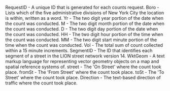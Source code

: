RequestID - A unique ID that is generated for each counts request.
Boro - Lists which of the five administrative divisions of New York City the location is within, written as a word.
Yr - The two digit year portion of the date when the count was conducted.
M - The two digit month portion of the date when the count was conducted.
D - The two digit day portion of the date when the count was conducted.
HH - The two digit hour portion of the time when the count was conducted.
MM - The two digit start minute portion of the time when the count was conducted.
Vol - The total sum of count collected within a 15 minute increments.
SegmentID - The ID that identifies each segment of a street in the LION street network version 14.
WktGeom - A text markup language for representing vector geometry objects on a map and spatial reference systems of.
street - The 'On Street' where the count took place.
fromSt - The 'From Street' where the count took place.
toSt - The 'To Street' where the count took place.
Direction - The text-based direction of traffic where the count took place.
